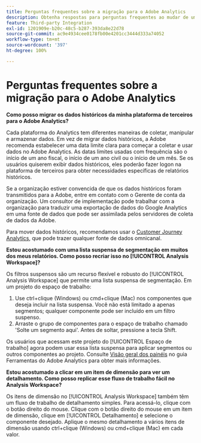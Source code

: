 ```yaml
---
title: Perguntas frequentes sobre a migração para o Adobe Analytics
description: Obtenha respostas para perguntas frequentes ao mudar de uma plataforma de terceiros para a Adobe.
feature: Third-party Integration
exl-id: 1201909e-b20c-48c5-b287-393da8e22d78
source-git-commit: ac9e4934cee0178fb00e4201cc3444d333a74052
workflow-type: tm+mt
source-wordcount: '397'
ht-degree: 100%

---
```


# Perguntas frequentes sobre a migração para o Adobe Analytics

**Como posso migrar os dados históricos da minha plataforma de terceiros para o Adobe Analytics?**

Cada plataforma do Analytics tem diferentes maneiras de coletar, manipular e armazenar dados. Em vez de migrar dados históricos, a Adobe recomenda estabelecer uma data limite clara para começar a coletar e usar dados no Adobe Analytics. As datas limites usadas com frequência são o início de um ano fiscal, o início de um ano civil ou o início de um mês. Se os usuários quiserem exibir dados históricos, eles poderão fazer logon na plataforma de terceiros para obter necessidades específicas de relatórios históricos.

Se a organização estiver convencida de que os dados históricos foram transmitidos para a Adobe, entre em contato com o Gerente de conta da organização. Um consultor de implementação pode trabalhar com a organização para traduzir uma exportação de dados do Google Analytics em uma fonte de dados que pode ser assimilada pelos servidores de coleta de dados da Adobe.

Para mover dados históricos, recomendamos usar o [Customer Journey Analytics](https://experienceleague.adobe.com/docs/analytics-platform/using/cja-overview/cja-overview.html?lang=pt-BR), que pode trazer qualquer fonte de dados omnicanal.

**Estou acostumado com uma lista suspensa de segmentação em muitos dos meus relatórios. Como posso recriar isso no [!UICONTROL Analysis Workspace]?**

Os filtros suspensos são um recurso flexível e robusto do [!UICONTROL Analysis Workspace] que permite uma lista suspensa de segmentação. Em um projeto do espaço de trabalho:

1. Use ctrl+clique (Windows) ou cmd+clique (Mac) nos componentes que deseja incluir na lista suspensa. Você não está limitado a apenas segmentos; qualquer componente pode ser incluído em um filtro suspenso.
2. Arraste o grupo de componentes para o espaço de trabalho chamado &#39;Solte um segmento aqui&#39;. Antes de soltar, pressione a tecla Shift.

Os usuários que acessam este projeto do [!UICONTROL Espaço de trabalho] agora podem usar essa lista suspensa para aplicar segmentos ou outros componentes ao projeto. Consulte [Visão geral dos painéis](/help/analyze/analysis-workspace/c-panels/panels.md) no guia Ferramentas do Adobe Analytics para obter mais informações.

**Estou acostumado a clicar em um item de dimensão para ver um detalhamento. Como posso replicar esse fluxo de trabalho fácil no Analysis Workspace?**

Os itens de dimensão no [!UICONTROL Analysis Workspace] também têm um fluxo de trabalho de detalhamento simples. Para acessá-lo, clique com o botão direito do mouse. Clique com o botão direito do mouse em um item de dimensão, clique em [!UICONTROL Detalhamento] e selecione o componente desejado. Aplique o mesmo detalhamento a vários itens de dimensão usando ctrl+clique (Windows) ou cmd+clique (Mac) em cada valor.
